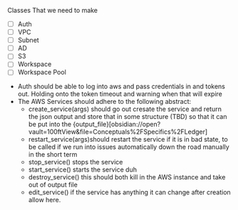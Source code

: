 Classes That we need to make 
- [ ] Auth
- [ ] VPC
- [ ] Subnet
- [ ] AD
- [ ] S3
- [ ] Workspace
- [ ] Workspace Pool

- Auth should be able to log into aws and pass credentials in and tokens out. Holding onto the token timeout and warning when that will expire
- The AWS Services should adhere to the following abstract:
	- create_service(args) should go out cresate the service and return the json output and store that in some structure (TBD) so that it can be put into the {output_file}[obsidian://open?vault=100ftView&file=Conceptuals%2FSpecifics%2FLedger]
	- restart_service(args)should restart the service if it is in bad state, to be called if we run into issues automatically down the road manually in the short term
	- stop_service() stops the service
	- start_service() starts the service duh
	- destroy_service() this should both kill in the AWS instance and take out of output file
	- edit_service() if the service has anything it can change after creation allow here. 
	